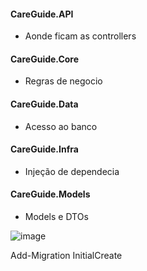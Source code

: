 #### CareGuide.API 
- Aonde ficam as controllers

#### CareGuide.Core
- Regras de negocio

#### CareGuide.Data
- Acesso ao banco

#### CareGuide.Infra 
- Injeção de dependecia

#### CareGuide.Models
- Models e DTOs 


![image](https://github.com/fernando-martens/care-guide-api/assets/63741837/e8e8096d-21a9-46a9-bcdb-9512aa0598da)


Add-Migration InitialCreate
